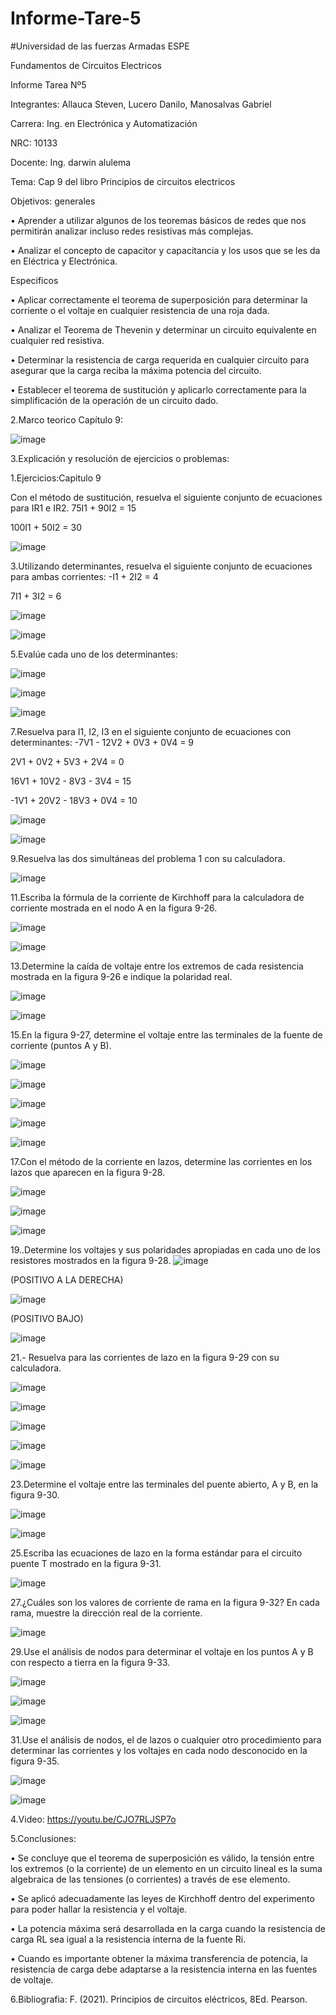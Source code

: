 # Informe-Tare-5

#Universidad de las fuerzas Armadas ESPE

Fundamentos de Circuitos Electricos

Informe Tarea Nº5

Integrantes: Allauca Steven, Lucero Danilo, Manosalvas Gabriel

Carrera: Ing. en Electrónica y Automatización

NRC: 10133

Docente: Ing. darwin alulema

Tema: Cap 9 del libro Principios de circuitos electricos

Objetivos:
generales

• Aprender a utilizar algunos de los teoremas básicos de redes que nos permitirán analizar incluso redes resistivas más complejas.

• Analizar el concepto de capacitor y capacitancia y los usos que se les da en Eléctrica y Electrónica.

Especificos

• Aplicar correctamente el teorema de superposición para determinar la corriente o el voltaje en cualquier resistencia de una roja dada.

• Analizar el Teorema de Thevenin y determinar un circuito equivalente en cualquier red resistiva.

• Determinar la resistencia de carga requerida en cualquier circuito para asegurar que la carga reciba la máxima potencia del circuito.

• Establecer el teorema de sustitución y aplicarlo correctamente para la simplificación de la operación de un circuito dado.

2.Marco teorico
Capítulo 9:

![image](https://user-images.githubusercontent.com/94026628/148865245-b65ace20-6ae0-4412-84fa-d61aa836e83d.png)

3.Explicación y resolución de ejercicios o problemas:

1.Ejercicios:Capitulo 9

Con el método de sustitución, resuelva el siguiente conjunto de ecuaciones para IR1 e IR2.
75I1 + 90I2 = 15

100I1 + 50I2 = 30

![image](https://user-images.githubusercontent.com/94026628/148865335-d64d6a7d-0f0a-48e2-8803-9e83c73c196b.png)

3.Utilizando determinantes, resuelva el siguiente conjunto de ecuaciones para ambas corrientes:
-I1 + 2I2 = 4

7I1 + 3I2 = 6

![image](https://user-images.githubusercontent.com/94026628/148865372-f027fd51-4c50-4c43-ab55-d2a288656d1b.png)

![image](https://user-images.githubusercontent.com/94026628/148865382-759e66c4-ce89-4165-9a70-ce494ac58a28.png)

5.Evalúe cada uno de los determinantes:

![image](https://user-images.githubusercontent.com/94026628/148865472-218b9e9f-b61c-4119-8d0d-79495167718a.png)

![image](https://user-images.githubusercontent.com/94026628/148865486-7f1c2fd0-4adf-4ce6-aafc-86f0620b7747.png)

![image](https://user-images.githubusercontent.com/94026628/148865501-bacd1708-0011-4508-9dbe-37d8ba34d012.png)

7.Resuelva para I1, I2, I3 en el siguiente conjunto de ecuaciones con determinantes:
-7V1 - 12V2 + 0V3 + ​​0V4 = 9

2V1 + 0V2 + 5V3 + 2V4 = 0

16V1 + 10V2 - 8V3 - 3V4 = 15

-1V1 + 20V2 - 18V3 + 0V4 = 10

![image](https://user-images.githubusercontent.com/94026628/148865674-5512c8cf-b914-4178-8cd1-d898c8f44f66.png)

![image](https://user-images.githubusercontent.com/94026628/148865736-03dd49db-beaf-47df-86db-216579fc196b.png)

9.Resuelva las dos simultáneas del problema 1 con su calculadora.

![image](https://user-images.githubusercontent.com/94026628/148865766-30ffa594-192e-48ef-af25-14b668537a6e.png)

11.Escriba la fórmula de la corriente de Kirchhoff para la calculadora de corriente mostrada en el nodo A en la figura 9-26.

![image](https://user-images.githubusercontent.com/94026628/148865795-be29fd73-0118-4e93-91b4-7f6c583322f1.png)

![image](https://user-images.githubusercontent.com/94026628/148865899-5199cbe0-c9f5-4b65-b9fa-dde286ddad63.png)

13.Determine la caída de voltaje entre los extremos de cada resistencia mostrada en la figura 9-26 e indique la polaridad real.

![image](https://user-images.githubusercontent.com/94026628/148865939-504ba670-e744-418a-8769-bc503cd3276c.png)

![image](https://user-images.githubusercontent.com/94026628/148865950-d7159afa-320d-4e2a-a6d3-99cfccc64995.png)

15.En la figura 9-27, determine el voltaje entre las terminales de la fuente de corriente (puntos A y B).

![image](https://user-images.githubusercontent.com/94026628/148866002-6d699cb8-ebfb-4573-96b9-c143cfff631f.png)

![image](https://user-images.githubusercontent.com/94026628/148866016-10501b35-0874-4744-a4a8-8f2413f33b52.png)

![image](https://user-images.githubusercontent.com/94026628/148866218-3ebf2e8d-d99b-4aa6-ade8-201cd43258b4.png)

![image](https://user-images.githubusercontent.com/94026628/148866228-7f414828-7ccc-4f94-b5c8-5dfc063a2352.png)

![image](https://user-images.githubusercontent.com/94026628/148866242-29c62d2a-3d7e-425a-8534-6abfa4d37489.png)

17.Con el método de la corriente en lazos, determine las corrientes en los lazos que aparecen en la figura 9-28.

![image](https://user-images.githubusercontent.com/94026628/148866276-819986f3-17b8-4d33-aed6-4b00809f6180.png)

![image](https://user-images.githubusercontent.com/94026628/148866292-74c5d695-e16f-4ec0-bb79-131af055e7f2.png)

![image](https://user-images.githubusercontent.com/94026628/148866304-4a90076e-8f43-408f-80c2-03595d2b0ced.png)

19..Determine los voltajes y sus polaridades apropiadas en cada uno de los resistores mostrados en la figura 9-28.
![image](https://user-images.githubusercontent.com/94026628/148967816-331598f4-fb4c-43a8-a815-fe686d6e47ab.png)

(POSITIVO A LA DERECHA)

![image](https://user-images.githubusercontent.com/94026628/148967834-f28910e4-d833-44d1-8e32-e6e77a035cc2.png)

(POSITIVO BAJO)

![image](https://user-images.githubusercontent.com/94026628/148967929-1089bb2c-837c-46bd-8e63-c37f4b13443d.png)

21.- Resuelva para las corrientes de lazo en la figura 9-29 con su calculadora.

![image](https://user-images.githubusercontent.com/94026628/148967991-2244aeef-2f49-4bd1-a951-b5c3cf7b149c.png)

![image](https://user-images.githubusercontent.com/94026628/148968007-68b7421a-317c-4e5e-83d4-6bdad48536f4.png)

![image](https://user-images.githubusercontent.com/94026628/148968022-ad7f620a-7554-47af-ae7b-12dc2e658e29.png)

![image](https://user-images.githubusercontent.com/94026628/148968066-5ed1126e-493f-42a9-ad6a-db3a1159b214.png)

![image](https://user-images.githubusercontent.com/94026628/148968086-04e288b3-b374-44d6-a7b5-d3cf98ac8057.png)


23.Determine el voltaje entre las terminales del puente abierto, A y B, en la figura 9-30.

![image](https://user-images.githubusercontent.com/94026628/148866748-0572a097-9d15-46b7-95b3-91a177c0d89c.png)

![image](https://user-images.githubusercontent.com/94026628/148866863-28d34276-8abb-4d9a-b35a-82fc1c054538.png)

25.Escriba las ecuaciones de lazo en la forma estándar para el circuito puente T mostrado en la figura 9-31.

![image](https://user-images.githubusercontent.com/94026628/148867109-30e9a9e2-9578-44d1-a575-ab96cf090847.png)

27.¿Cuáles son los valores de corriente de rama en la figura 9-32? En cada rama, muestre la dirección real de la corriente.

![image](https://user-images.githubusercontent.com/94026628/148867166-17015a0a-18d9-45ad-92af-5d78cb8095bb.png)

29.Use el análisis de nodos para determinar el voltaje en los puntos A y B con respecto a tierra en la figura 9-33.

![image](https://user-images.githubusercontent.com/94026628/148867193-b0cef00f-b47a-4e72-906a-c46964433a9b.png)

![image](https://user-images.githubusercontent.com/94026628/148867240-be622852-318c-4bdb-bc38-393a238b4398.png)

![image](https://user-images.githubusercontent.com/94026628/148867288-e6ad47d7-c9c2-4e12-b302-d65973e68193.png)

31.Use el análisis de nodos, el de lazos o cualquier otro procedimiento para determinar las corrientes y los voltajes en cada nodo desconocido en la figura 9-35.

![image](https://user-images.githubusercontent.com/94026628/148867309-1ba655c1-3da8-40ed-8767-9af7f8cc1ea4.png)

![image](https://user-images.githubusercontent.com/94026628/148867325-073bc5f6-f499-4a44-9eca-afb97830857e.png)

4.Video:  https://youtu.be/CJO7RLJSP7o 

5.Conclusiones:

• Se concluye que el teorema de superposición es válido, la tensión entre los extremos (o la corriente) de un elemento en un circuito lineal es la suma algebraica de las tensiones (o corrientes) a través de ese elemento.

• Se aplicó adecuadamente las leyes de Kirchhoff dentro del experimento para poder hallar la resistencia y el voltaje.

• La potencia máxima será desarrollada en la carga cuando la resistencia de carga RL sea igual a la resistencia interna de la fuente Ri.

• Cuando es importante obtener la máxima transferencia de potencia, la resistencia de carga debe adaptarse a la resistencia interna en las fuentes de voltaje.


6.Bibliografia:
F. (2021). Principios de circuitos eléctricos, 8Ed. Pearson.
